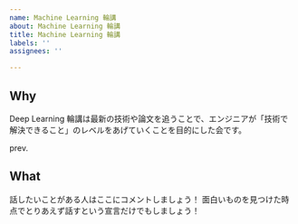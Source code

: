 ```yaml
---
name: Machine Learning 輪講
about: Machine Learning 輪講
title: Machine Learning 輪講
labels: ''
assignees: ''

---
```


## Why

Deep Learning 輪講は最新の技術や論文を追うことで、エンジニアが「技術で解決できること」のレベルをあげていくことを目的にした会です。

prev.

## What

話したいことがある人はここにコメントしましょう！
面白いものを見つけた時点でとりあえず話すという宣言だけでもしましょう！
